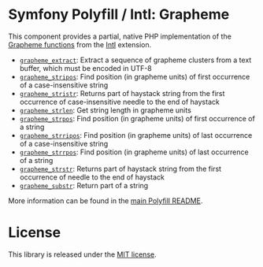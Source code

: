 Symfony Polyfill / Intl: Grapheme
=================================

This component provides a partial, native PHP implementation of the
[Grapheme functions](https://php.net/intl.grapheme) from the
[Intl](https://php.net/intl) extension.

- [`grapheme_extract`](https://php.net/grapheme_extract): Extract a sequence of grapheme
  clusters from a text buffer, which must be encoded in UTF-8
- [`grapheme_stripos`](https://php.net/grapheme_stripos): Find position (in grapheme units)
  of first occurrence of a case-insensitive string
- [`grapheme_stristr`](https://php.net/grapheme_stristr): Returns part of haystack string
  from the first occurrence of case-insensitive needle to the end of haystack
- [`grapheme_strlen`](https://php.net/grapheme_strlen): Get string length in grapheme units
- [`grapheme_strpos`](https://php.net/grapheme_strpos): Find position (in grapheme units)
  of first occurrence of a string
- [`grapheme_strripos`](https://php.net/grapheme_strripos): Find position (in grapheme units)
  of last occurrence of a case-insensitive string
- [`grapheme_strrpos`](https://php.net/grapheme_strrpos): Find position (in grapheme units)
  of last occurrence of a string
- [`grapheme_strstr`](https://php.net/grapheme_strstr): Returns part of haystack string from
  the first occurrence of needle to the end of haystack
- [`grapheme_substr`](https://php.net/grapheme_substr): Return part of a string

More information can be found in the
[main Polyfill README](https://github.com/symfony/polyfill/blob/main/README.md).

License
=======

This library is released under the [MIT license](LICENSE).
